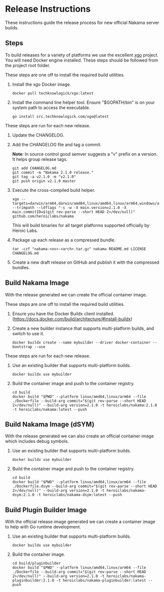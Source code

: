 Release Instructions
===

These instructions guide the release process for new official Nakama server builds.

## Steps

To build releases for a variety of platforms we use the excellent [xgo](https://github.com/techknowlogick/xgo) project. You will need Docker engine installed. These steps should be followed from the project root folder.

These steps are one off to install the required build utilities.

1. Install the xgo Docker image.

   ```
   docker pull techknowlogick/xgo:latest
   ```

2. Install the command line helper tool. Ensure "$GOPATH/bin" is on your system path to access the executable.

   ```
   go install src.techknowlogick.com/xgo@latest
   ```

These steps are run for each new release.

1. Update the CHANGELOG.

2. Add the CHANGELOG file and tag a commit.

   __Note__: In source control good semver suggests a "v" prefix on a version. It helps group release tags.

   ```
   git add CHANGELOG.md
   git commit -m "Nakama 2.1.0 release."
   git tag -a v2.1.0 -m "v2.1.0"
   git push origin v2.1.0 master
   ```

3. Execute the cross-compiled build helper.

   ```
   xgo --targets=darwin/arm64,darwin/amd64,linux/amd64,linux/arm64,windows/amd64 --trimpath --ldflags "-s -w -X main.version=2.1.0 -X main.commitID=$(git rev-parse --short HEAD 2>/dev/null)" github.com/heroiclabs/nakama
   ```

   This will build binaries for all target platforms supported officially by Heroic Labs.

4. Package up each release as a compressed bundle.

   ```
   tar -czf "nakama-<os>-<arch>.tar.gz" nakama README.md LICENSE CHANGELOG.md
   ```

5. Create a new draft release on GitHub and publish it with the compressed bundles.

## Build Nakama Image

With the release generated we can create the official container image.

These steps are one off to install the required build utilities.

1. Ensure you have the Docker Buildx client installed. (https://docs.docker.com/build/architecture/#install-buildx)

2. Create a new builder instance that supports multi-platform builds, and switch to use it.

   ```
   docker buildx create --name mybuilder --driver docker-container --bootstrap --use
   ```

These steps are run for each new release.

1. Use an existing builder that supports multi-platform builds.

   ```
   docker buildx use mybuilder
   ```

2. Build the container image and push to the container registry.

   ```
   cd build
   docker build "$PWD" --platform linux/amd64,linux/arm64 --file ./Dockerfile --build-arg commit="$(git rev-parse --short HEAD 2>/dev/null)" --build-arg version=2.1.0 -t heroiclabs/nakama:2.1.0 -t heroiclabs/nakama:latest --push
   ```

## Build Nakama Image (dSYM)

With the release generated we can also create an official container image which includes debug symbols.

1. Use an existing builder that supports multi-platform builds.

   ```
   docker buildx use mybuilder
   ```

2. Build the container image and push to the container registry.

   ```
   cd build
   docker build "$PWD" --platform linux/amd64,linux/arm64 --file ./Dockerfile.dsym --build-arg commit="$(git rev-parse --short HEAD 2>/dev/null)" --build-arg version=2.1.0 -t heroiclabs/nakama-dsym:2.1.0 -t heroiclabs/nakama-dsym:latest --push
   ```

## Build Plugin Builder Image

With the official release image generated we can create a container image to help with Go runtime development.

1. Use an existing builder that supports multi-platform builds.

   ```
   docker buildx use mybuilder
   ```

2. Build the container image.

   ```
   cd build/pluginbuilder
   docker build "$PWD" --platform linux/amd64,linux/arm64 --file ./Dockerfile --build-arg commit="$(git rev-parse --short HEAD 2>/dev/null)" --build-arg version=2.1.0 -t heroiclabs/nakama-pluginbuilder:2.1.0 -t heroiclabs/nakama-pluginbuilder:latest --push
   ```
